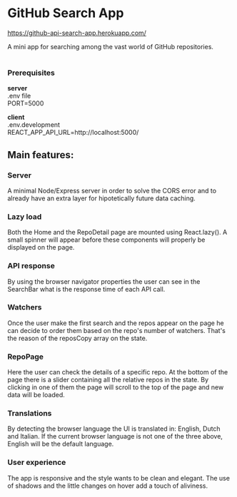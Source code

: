 # GitHub Search App 
https://github-api-search-app.herokuapp.com/

A mini app for searching among the vast world of GitHub repositories. 
<br><br>

### Prerequisites
<strong>server</strong><br>
.env file<br>
PORT=5000<br>

<strong>client</strong><br>
.env.development<br>
REACT_APP_API_URL=http://localhost:5000/

## Main features:

### Server
A minimal Node/Express server in order to solve the CORS error and to already have an extra layer for hipotetically future data caching.

### Lazy load 
Both the Home and the RepoDetail page are mounted using React.lazy().
A small spinner will appear before these components will properly be displayed on the page. 

### API response 
By using the browser navigator properties the user can see in the SearchBar what is the response time of each API call. 

### Watchers 
Once the user make the first search and the repos appear on the page he can decide to order them based on the repo's number of watchers. That's the reason of the reposCopy array on the state. 

### RepoPage
Here the user can check the details of a specific repo. At the bottom of the page there is a slider containing all the relative repos in the state. By clicking in one of them the page will scroll to the top of the page and new data will be loaded. 

### Translations
By detecting the browser language the UI is translated in: English, Dutch and Italian. If the current browser language is not one of the three above, English will be the default language. 

### User experience
The app is responsive and the style wants to be clean and elegant. The use of shadows and the little changes on hover add a touch of aliviness. 
